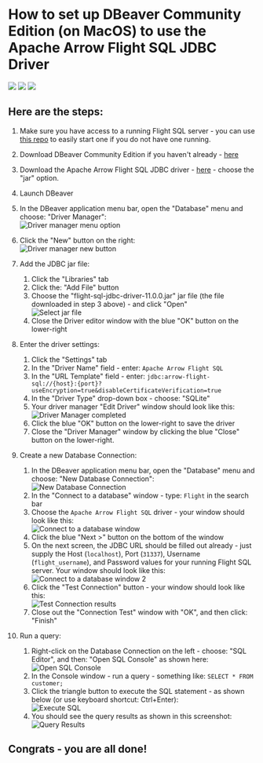 # How to set up DBeaver Community Edition (on MacOS) to use the Apache Arrow Flight SQL JDBC Driver

[<img src="https://img.shields.io/badge/dockerhub-flight--sql%20image-green.svg?logo=Docker">](https://hub.docker.com/r/voltrondata/flight-sql)
[<img src="https://img.shields.io/badge/GitHub-voltrondata%2Fflight--sql--server--example-blue.svg?logo=Github">](https://github.com/voltrondata/flight-sql-server-example)
[<img src="https://img.shields.io/badge/Arrow%20JDBC%20Driver-download%20artifact-red?logo=Apache%20Maven">](https://search.maven.org/search?q=a:flight-sql-jdbc-driver)

## Here are the steps:   

1. Make sure you have access to a running Flight SQL server - you can use [this repo](https://github.com/voltrondata/flight-sql-server-example) to easily start one if you do not have one running.


2. Download DBeaver Community Edition if you haven't already - [here](https://dbeaver.io)  


3. Download the Apache Arrow Flight SQL JDBC driver - [here](https://search.maven.org/search?q=a:flight-sql-jdbc-driver) - choose the "jar" option.     


4. Launch DBeaver  


5. In the DBeaver application menu bar, open the "Database" menu and choose: "Driver Manager":      
![Driver manager menu option](images/dbeaver_database_driver_manager_menu_option.png?raw=true "Driver manager menu option")   


6. Click the "New" button on the right:     
![Driver manager new button](images/driver_manager_new_button.png?raw=true "Driver manager new button")   


7. Add the JDBC jar file:  
   1. Click the "Libraries" tab  
   1. Click the: "Add File" button   
   1. Choose the "flight-sql-jdbc-driver-11.0.0.jar" jar file (the file downloaded in step 3 above) - and click "Open"   
   ![Select jar file](images/select_driver_jar_file.png?raw=true "Select jar file")   
   1. Close the Driver editor window with the blue "OK" button on the lower-right   


8. Enter the driver settings:   
   1. Click the "Settings" tab   
   1. In the "Driver Name" field - enter: ```Apache Arrow Flight SQL```   
   1. In the "URL Template" field - enter: ```jdbc:arrow-flight-sql://{host}:{port}?useEncryption=true&disableCertificateVerification=true```   
   1. In the "Driver Type" drop-down box - choose: "SQLite"   
   1. Your driver manager "Edit Driver" window should look like this:   
   ![Driver Manager completed](images/driver_manager_completed_window.png?raw=true "Driver Manager completed")   
   1. Click the blue "OK" button on the lower-right to save the driver   
   1. Close the "Driver Manager" window by clicking the blue "Close" button on the lower-right.

   
9. Create a new Database Connection:   
   1. In the DBeaver application menu bar, open the "Database" menu and choose: "New Database Connection":   
   ![New Database Connection](images/new_database_connection_menu_option.png?raw=true "New Database Connection")   
   1. In the "Connect to a database" window - type: ```Flight``` in the search bar   
   1. Choose the ```Apache Arrow Flight SQL``` driver - your window should look like this:   
   ![Connect to a database window](images/database_selection_window.png?raw=true "Connect to a database window")   
   1. Click the blue "Next >" button on the bottom of the window
   1. On the next screen, the JDBC URL should be filled out already - just supply the Host (`localhost`), Port (`31337`), Username (`flight_username`), and Password values for your running Flight SQL server.  Your window should look like this:   
   ![Connect to a database window 2](images/database_settings_window.png?raw=true "Connect to a database window 2")
   1. Click the "Test Connection" button - your window should look like this:   
   ![Test Connection results](images/test_connection_button_results.png?raw=true "Test Connection results")   
   1. Close out the "Connection Test" window with "OK", and then click: "Finish"   


10. Run a query:
    1. Right-click on the Database Connection on the left - choose: "SQL Editor", and then: "Open SQL Console" as shown here:      
    ![Open SQL Console](images/open_sql_console.png?raw=true "Open SQL Console")   
    1. In the Console window - run a query - something like: ```SELECT * FROM customer;```   
    1. Click the triangle button to execute the SQL statement - as shown below (or use keyboard shortcut: Ctrl+Enter):      
    ![Execute SQL](images/triangle_execute_button.png?raw=true "Execute SQL")   
    1. You should see the query results as shown in this screenshot:   
    ![Query Results](images/query_results.png?raw=true "Query Results")   


## Congrats - you are all done!
